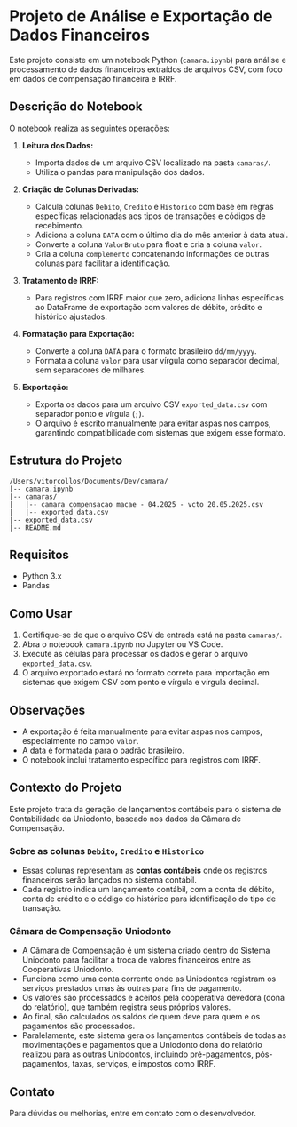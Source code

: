 # Projeto de Análise e Exportação de Dados Financeiros

Este projeto consiste em um notebook Python (`camara.ipynb`) para análise e processamento de dados financeiros extraídos de arquivos CSV, com foco em dados de compensação financeira e IRRF.

## Descrição do Notebook

O notebook realiza as seguintes operações:

1. **Leitura dos Dados:**
   - Importa dados de um arquivo CSV localizado na pasta `camaras/`.
   - Utiliza o pandas para manipulação dos dados.

2. **Criação de Colunas Derivadas:**
   - Calcula colunas `Debito`, `Credito` e `Historico` com base em regras específicas relacionadas aos tipos de transações e códigos de recebimento.
   - Adiciona a coluna `DATA` com o último dia do mês anterior à data atual.
   - Converte a coluna `ValorBruto` para float e cria a coluna `valor`.
   - Cria a coluna `complemento` concatenando informações de outras colunas para facilitar a identificação.

3. **Tratamento de IRRF:**
   - Para registros com IRRF maior que zero, adiciona linhas específicas ao DataFrame de exportação com valores de débito, crédito e histórico ajustados.

4. **Formatação para Exportação:**
   - Converte a coluna `DATA` para o formato brasileiro `dd/mm/yyyy`.
   - Formata a coluna `valor` para usar vírgula como separador decimal, sem separadores de milhares.

5. **Exportação:**
   - Exporta os dados para um arquivo CSV `exported_data.csv` com separador ponto e vírgula (`;`).
   - O arquivo é escrito manualmente para evitar aspas nos campos, garantindo compatibilidade com sistemas que exigem esse formato.

## Estrutura do Projeto

```
/Users/vitorcollos/Documents/Dev/camara/
|-- camara.ipynb
|-- camaras/
|   |-- camara compensacao macae - 04.2025 - vcto 20.05.2025.csv
|   |-- exported_data.csv
|-- exported_data.csv
|-- README.md
```

## Requisitos

- Python 3.x
- Pandas

## Como Usar

1. Certifique-se de que o arquivo CSV de entrada está na pasta `camaras/`.
2. Abra o notebook `camara.ipynb` no Jupyter ou VS Code.
3. Execute as células para processar os dados e gerar o arquivo `exported_data.csv`.
4. O arquivo exportado estará no formato correto para importação em sistemas que exigem CSV com ponto e vírgula e vírgula decimal.

## Observações

- A exportação é feita manualmente para evitar aspas nos campos, especialmente no campo `valor`.
- A data é formatada para o padrão brasileiro.
- O notebook inclui tratamento específico para registros com IRRF.

## Contexto do Projeto

Este projeto trata da geração de lançamentos contábeis para o sistema de Contabilidade da Uniodonto, baseado nos dados da Câmara de Compensação.

### Sobre as colunas `Debito`, `Credito` e `Historico`

- Essas colunas representam as **contas contábeis** onde os registros financeiros serão lançados no sistema contábil.
- Cada registro indica um lançamento contábil, com a conta de débito, conta de crédito e o código do histórico para identificação do tipo de transação.

### Câmara de Compensação Uniodonto

- A Câmara de Compensação é um sistema criado dentro do Sistema Uniodonto para facilitar a troca de valores financeiros entre as Cooperativas Uniodonto.
- Funciona como uma conta corrente onde as Uniodontos registram os serviços prestados umas às outras para fins de pagamento.
- Os valores são processados e aceitos pela cooperativa devedora (dona do relatório), que também registra seus próprios valores.
- Ao final, são calculados os saldos de quem deve para quem e os pagamentos são processados.
- Paralelamente, este sistema gera os lançamentos contábeis de todas as movimentações e pagamentos que a Uniodonto dona do relatório realizou para as outras Uniodontos, incluindo pré-pagamentos, pós-pagamentos, taxas, serviços, e impostos como IRRF.

## Contato

Para dúvidas ou melhorias, entre em contato com o desenvolvedor.
